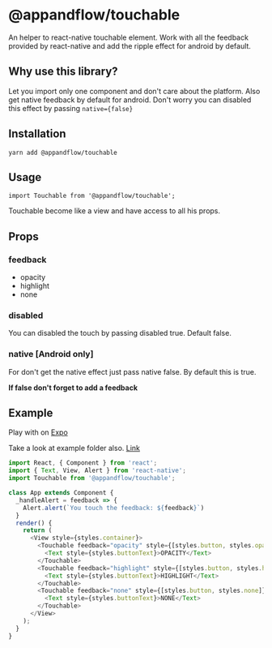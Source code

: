 # @appandflow/touchable

An helper to react-native touchable element. Work with all the feedback provided by react-native and add the ripple effect for android by default.

## Why use this library?

Let you import only one component and don't care about the platform. Also get native feedback by default for android. Don't worry you can disabled this effect by passing `native={false}`

## Installation

`yarn add @appandflow/touchable`

## Usage

`import Touchable from '@appandflow/touchable';`

Touchable become like a view and have access to all his props.

## Props

### feedback

- opacity
- highlight
- none

### disabled

You can disabled the touch by passing disabled true. Default false.

### native [Android only]

For don't get the native effect just pass native false. By default this is true.

**If false don't forget to add a feedback**

## Example

Play with on [Expo](https://exp.host/@equimper/example)

Take a look at example folder also. [Link](https://github.com/AppAndFlow/react-native-touchable/blob/master/example)

```js
import React, { Component } from 'react';
import { Text, View, Alert } from 'react-native';
import Touchable from '@appandflow/touchable';

class App extends Component {
  _handleAlert = feedback => {
    Alert.alert(`You touch the feedback: ${feedback}`)
  }
  render() {
    return (
      <View style={styles.container}>
        <Touchable feedback="opacity" style={[styles.button, styles.opacity]} onPress={() => this._handleAlert('opacity')}>
          <Text style={styles.buttonText}>OPACITY</Text>
        </Touchable>
        <Touchable feedback="highlight" style={[styles.button, styles.highlight]} onPress={() => this._handleAlert('highlight')}>
          <Text style={styles.buttonText}>HIGHLIGHT</Text>
        </Touchable>
        <Touchable feedback="none" style={[styles.button, styles.none]} onPress={() => this._handleAlert('none')}>
          <Text style={styles.buttonText}>NONE</Text>
        </Touchable>
      </View>
    );
  }
}
```